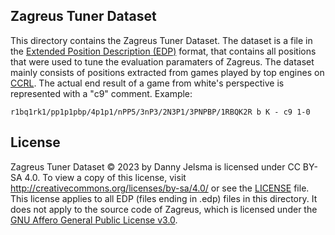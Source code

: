 ## Zagreus Tuner Dataset
This directory contains the Zagreus Tuner Dataset. The dataset is a file in the [Extended Position Description (EDP)](https://www.chessprogramming.org/Extended_Position_Description) format, that contains all positions that were used to tune the evaluation paramaters of Zagreus. The dataset mainly consists of positions extracted from games played by top engines on [CCRL](https://ccrl.chessdom.com).
The actual end result of a game from white's perspective is represented with a "c9" comment. Example:
```  
r1bq1rk1/pp1p1pbp/4p1p1/nPP5/3nP3/2N3P1/3PNPBP/1RBQK2R b K - c9 1-0
```

## License
Zagreus Tuner Dataset © 2023 by Danny Jelsma is licensed under CC BY-SA 4.0. To view a copy of this license, visit http://creativecommons.org/licenses/by-sa/4.0/ or see the [LICENSE](https://github.com/Dannyj1/Zagreus/blob/master/tuner-data/LICENSE) file. This license applies to all EDP (files ending in .edp) files in this directory. It does not apply to the source code of Zagreus, which is licensed under the [GNU Affero General Public License v3.0](https://github.com/Dannyj1/Zagreus/blob/master/LICENSE).
